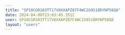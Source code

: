 ```yaml
---
title: "SP10CGR103TT17V0XXAPZ87F4WC2G9S18RYNP58Q8"
date: 2024-04-08T23:03:45.351Z
user: SP10CGR103TT17V0XXAPZ87F4WC2G9S18RYNP58Q8
layout: "users"
---
```

    